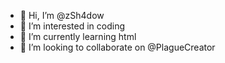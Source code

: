 - 👋 Hi, I’m @zSh4dow
- 👀 I’m interested in coding
- 🌱 I’m currently learning html
- 💞️ I’m looking to collaborate on @PlagueCreator
